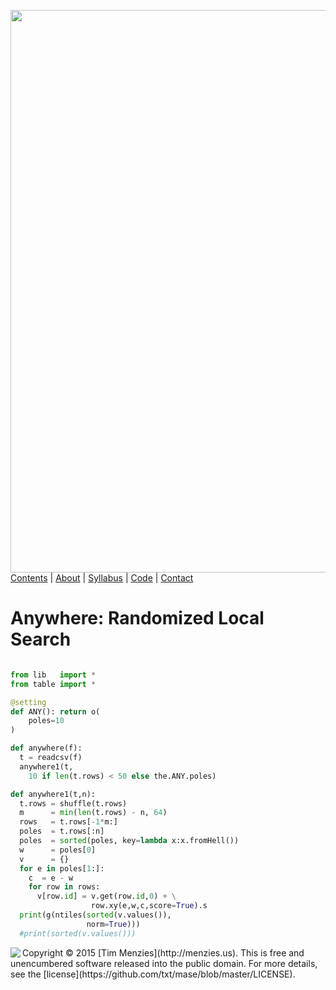 [<img width=900 src="https://raw.githubusercontent.com/txt/mase/master/img/banner1.png">](https://github.com/txt/mase/blob/master/README.md)
[Contents](https://github.com/txt/mase/blob/master/TOC.md) | [About](https://github.com/txt/mase/blob/master/ABOUT.md) | [Syllabus](https://github.com/txt/mase/blob/master/SYLLABUS.md) | [Code](https://github.com/txt/mase/tree/master/src) | [Contact](http://menzies.us)</em>



# Anywhere: Randomized Local Search

````python

from lib   import *
from table import *

@setting
def ANY(): return o(
    poles=10
)

def anywhere(f):
  t = readcsv(f)
  anywhere1(t,
    10 if len(t.rows) < 50 else the.ANY.poles)

def anywhere1(t,n):
  t.rows = shuffle(t.rows)
  m      = min(len(t.rows) - n, 64)
  rows   = t.rows[-1*m:]
  poles  = t.rows[:n]
  poles  = sorted(poles, key=lambda x:x.fromHell())
  w      = poles[0]
  v      = {}
  for e in poles[1:]:
    c  = e - w
    for row in rows:
      v[row.id] = v.get(row.id,0) + \
                  row.xy(e,w,c,score=True).s
  print(g(ntiles(sorted(v.values()),
                 norm=True)))
  #print(sorted(v.values()))
````



<img align=left src="https://raw.githubusercontent.com/txt/mase/master/img/pd-icon.png">
Copyright © 2015 [Tim Menzies](http://menzies.us).
This is free and unencumbered software released into the public domain.
For more details, see the [license](https://github.com/txt/mase/blob/master/LICENSE).

